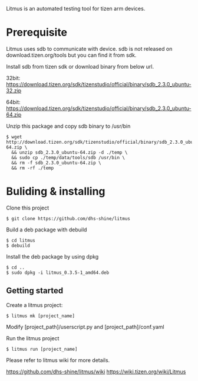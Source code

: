 Litmus is an automated testing tool for tizen arm devices.


# Prerequisite

Litmus uses sdb to communicate with device.
sdb is not released on download.tizen.org/tools but you can find it from sdk.

Install sdb from tizen sdk or download binary from below url.

32bit:
    https://download.tizen.org/sdk/tizenstudio/official/binary/sdb_2.3.0_ubuntu-32.zip

64bit:
    https://download.tizen.org/sdk/tizenstudio/official/binary/sdb_2.3.0_ubuntu-64.zip

Unzip this package and copy sdb binary to /usr/bin

    $ wget http://download.tizen.org/sdk/tizenstudio/official/binary/sdb_2.3.0_ubuntu-64.zip \
      && unzip sdb_2.3.0_ubuntu-64.zip -d ./temp \
      && sudo cp ./temp/data/tools/sdb /usr/bin \
      && rm -f sdb_2.3.0_ubuntu-64.zip \
      && rm -rf ./temp


# Buliding & installing

Clone this project

    $ git clone https://github.com/dhs-shine/litmus
   
Build a deb package with debuild

    $ cd litmus
    $ debuild

Install the deb package by using dpkg

    $ cd ..
    $ sudo dpkg -i litmus_0.3.5-1_amd64.deb


Getting started
---------------

Create a litmus project:

    $ litmus mk [project_name]

Modify [project_path]/userscript.py and [project_path]/conf.yaml

Run the litmus project

    $ litmus run [project_name]


Please refer to litmus wiki for more details.

  https://github.com/dhs-shine/litmus/wiki
  https://wiki.tizen.org/wiki/Litmus
